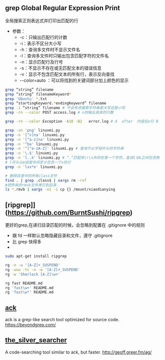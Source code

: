 ## grep Global Regular Expression Print

全局搜索正则表达式并打印出匹配的行

* 参数：
    - -c：只输出匹配行的计数
    - -i：表示不区分大小写
    - -h：查询多文件时不显示文件名
    - -l：查询多文件时只输出包含匹配字符的文件名
    - -n：显示匹配行及行号
    - -s：不显示不存在或无匹配文本的错误信息
    - -v：显示不包含匹配文本的所有行，表示反向查找
    - --color=auto ：可以将找到的关键词部分加上颜色的显示

```sh
grep “string” filename
grep “string” filenameKeyword*
grep 'Ubuntu' *.txt
grep “startingKeyword.*endingKeyword” filename
grep -i “string” filename # 不会考虑搜索字符串是大写还是小写
grep -rn --color POST access.log # n则输出具体的行数

grep -rn --color Exception -A10 -B2   error.log # A  after  内容后n行 B  before  内容前n行 C  count?  内容前后n行

grep -vn 'png' linuxmi.py
grep -n '[^v]na' linuxmi.py
grep -n '[^a-z]na' linuxmi.py
grep -n '^ba' linuxmi.py
grep -n '^[^a-zA-Z]' linuxmi.py # 查询不以字母开头的字符串
grep -n '\.$' linuxmi.py
grep -n 'l..k' linuxmi.py # “.”匹配除\r\n外的任意一个字符。查询l与k之间包含两个字符的行
# l开头以e结尾中间至少包含一个x的行
grep -n 'lxx*e' linuxmi.py

# 删除目录中的所有class文件
find . | grep .class$ | xargs rm -rvf
#把所有的rmvb文件拷贝到目录
ls *.rmvb | xargs -n1 -i cp {} /mount/xiaodianying
```

## [ripgrep]](https://github.com/BurntSushi/ripgrep)

更好的grep,在递归目录匹配的时候，会忽略到配置在 .gitignore 中的规则

* 跟 fd 一样默认忽略隐藏目录和文件，遵守 .gitignore
* 比 grep 快得多
* [](https://github.com/BurntSushi/ripgrep/blob/master/GUIDE.md)

```sh
sudo apt-get install ripgrep

rg -n -w '[A-Z]+_SUSPEND'
rg -uuu -tc -n -w '[A-Z]+_SUSPEND'
rg -w 'Sherlock [A-Z]\w+'

rg fast README.md
rg 'fast\w+' README.md
rg 'fast\w*' README.md
```

## [ack](https://github.com/beyondgrep/ack3)

ack is a grep-like search tool optimized for source code. <https://beyondgrep.com/>

## [the_silver_searcher](https://github.com/ggreer/the_silver_searcher)

A code-searching tool similar to ack, but faster. http://geoff.greer.fm/ag/
